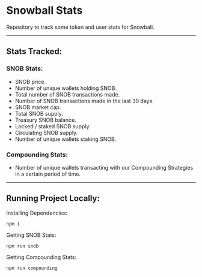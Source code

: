# Snowball Stats

Repository to track some token and user stats for Snowball.

---

## Stats Tracked:

### SNOB Stats:
- SNOB price.
- Number of unique wallets holding SNOB.
- Total number of SNOB transactions made.
- Number of SNOB transactions made in the last 30 days.
- SNOB market cap.
- Total SNOB supply.
- Treasury SNOB balance.
- Locked / staked SNOB supply.
- Circulating SNOB supply.
- Number of unique wallets staking SNOB.

### Compounding Stats:
- Number of unique wallets transacting with our Compounding Strategies in a certain period of time.

---

## Running Project Locally:

Installing Dependencies:
```
npm i
```

Getting SNOB Stats:
```
npm run snob
```

Getting Compounding Stats:
```
npm run compounding
```

